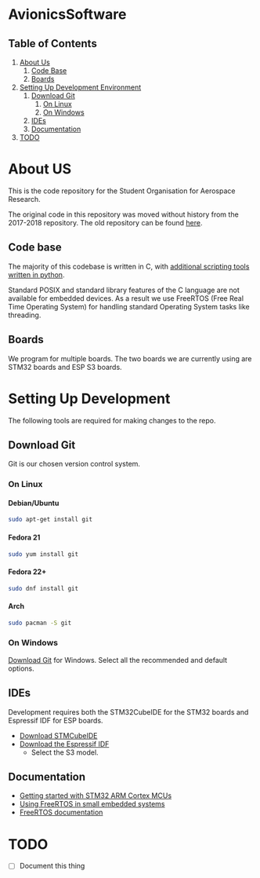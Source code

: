 # AvionicsSoftware

## Table of Contents

1. [About Us](#about-us)
    1. [Code Base](#code-base)
    2. [Boards](#boards)
2. [Setting Up Development Environment](#setting-up-development)
    1. [Download Git](#download-git)
        1. [On Linux](#on-linux)
        2. [On Windows](#on-windows)
    2. [IDEs](#development)
    3. [Documentation](#documentation)
3. [TODO](#todo)

# About US

This is the code repository for the Student Organisation for Aerospace Research.

The original code in this repository was moved without history from the 2017-2018 repository. The old repository can be found [here](https://github.com/StudentOrganisationForAerospaceResearch/VanderAvionics).


## Code base

The majority of this codebase is written in C, with [additional scripting tools written in python](https://github.com/StudentOrganisationForAerospaceResearch/SoftwareTestingTools).

Standard POSIX and standard library features of the C language are not available for embedded devices.
As a result we use FreeRTOS (Free Real Time Operating System) for handling standard Operating System tasks like threading.

## Boards

We program for multiple boards. The two boards we are currently using are STM32 boards and ESP S3 boards.


# Setting Up Development

The following tools are required for making changes to the repo.

## Download Git

Git is our chosen version control system.
### On Linux

#### Debian/Ubuntu
```bash
sudo apt-get install git
```
#### Fedora 21
```bash
sudo yum install git
```
#### Fedora 22+
```bash
sudo dnf install git
```
#### Arch
```bash
sudo pacman -S git
```

### On Windows

[Download Git](https://git-scm.com/download/win) for Windows.
Select all the recommended and default options.

## IDEs

Development requires both the STM32CubeIDE for the STM32 boards and Espressif IDF for ESP boards.

* [Download STMCubeIDE](https://www.st.com/en/development-tools/stm32cubeide.html#get-software)
* [Download the Espressif IDF](https://idf.espressif.com/)
  * Select the S3 model.

## Documentation

* [Getting started with STM32 ARM Cortex MCUs](https://deepbluembedded.com/getting-started-with-stm32-arm-cortex-mcus/)
* [Using FreeRTOS in small embedded systems](https://www.freertos.org/tutorial/index.html)
* [FreeRTOS documentation](https://www.freertos.org/fr-content-src/uploads/2018/07/161204_Mastering_the_FreeRTOS_Real_Time_Kernel-A_Hands-On_Tutorial_Guide.pdf)

# TODO

- [ ] Document this thing